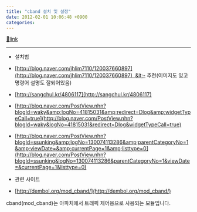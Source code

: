 ```yaml
---
title: "cband 설치 및 설정"
date: 2012-02-01 10:06:48 +0900
categories: 
---
```

[🔗link](http://www.mins01.com/mh/tech/read/757)
***


  
- 설치법
- [http://blog.naver.com/jhlim7110/120037660897](http://blog.naver.com/jhlim7110/120037660897)  &lt;- 추천(이미지도 있고 명령어 설명도 잘되어있음)
- [http://sangchul.kr/4806117](http://sangchul.kr/4806117)
- [http://blog.naver.com/PostView.nhn?blogId=waky&amp;logNo=41815031&amp;redirect=Dlog&amp;widgetTypeCall=true](http://blog.naver.com/PostView.nhn?blogId=waky&logNo=41815031&redirect=Dlog&widgetTypeCall=true)
- [http://blog.naver.com/PostView.nhn?blogId=ssunking&amp;logNo=130074113286&amp;parentCategoryNo=1&amp;viewDate=&amp;currentPage=1&amp;listtype=0](http://blog.naver.com/PostView.nhn?blogId=ssunking&logNo=130074113286&parentCategoryNo=1&viewDate=&currentPage=1&listtype=0)

- 관련 사이트
- [http://dembol.org/mod_cband/](http://dembol.org/mod_cband/)


  


cband(mod_cband)는 아파치에서 트래픽 제어용으로 사용되는 모듈입니다.


